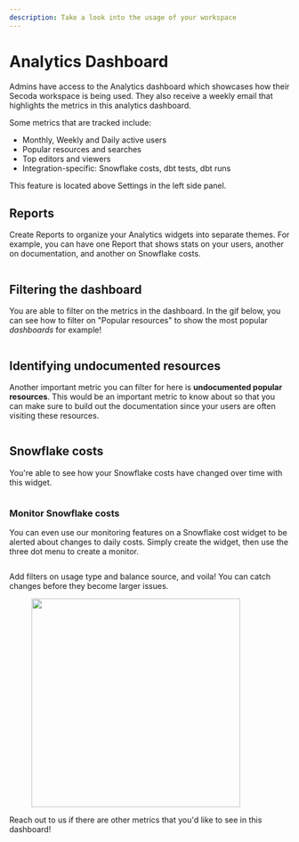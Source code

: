 ```yaml
---
description: Take a look into the usage of your workspace
---
```


# Analytics Dashboard

Admins have access to the Analytics dashboard which showcases how their Secoda workspace is being used. They also receive a weekly email that highlights the metrics in this analytics dashboard.

Some metrics that are tracked include:

* Monthly, Weekly and Daily active users
* Popular resources and searches
* Top editors and viewers
* Integration-specific: Snowflake costs, dbt tests, dbt runs

This feature is located above Settings in the left side panel.

## Reports

Create Reports to organize your Analytics widgets into separate themes. For example, you can have one Report that shows stats on your users, another on documentation, and another on Snowflake costs.

<figure><img src="https://secoda-public-media-assets.s3.amazonaws.com/dba41fac-7e33-4ff3-bb51-c9633f3fe9be.png" alt=""></figure>

## Filtering the dashboard

You are able to filter on the metrics in the dashboard. In the gif below, you can see how to filter on "Popular resources" to show the most popular _dashboards_ for example!

<figure><img src="https://secoda-public-media-assets.s3.amazonaws.com/5b42c5e9-f743-42c7-82a8-f386a22f5906.gif" alt=""></figure>

## Identifying undocumented resources

Another important metric you can filter for here is **undocumented popular resources**. This would be an important metric to know about so that you can make sure to build out the documentation since your users are often visiting these resources.

<figure><img src="https://secoda-public-media-assets.s3.amazonaws.com/bbb4ffc2-d60b-40aa-b757-f60f3af7b51f.gif" alt=""></figure>

## Snowflake costs

You're able to see how your Snowflake costs have changed over time with this widget.

<figure><img src="https://secoda-public-media-assets.s3.amazonaws.com/d2db25bc-1d4f-43b4-a276-f94fe3e60adf.gif" alt=""></figure>

### Monitor Snowflake costs

You can even use our monitoring features on a Snowflake cost widget to be alerted about changes to daily costs. Simply create the widget, then use the three dot menu to create a monitor.

<figure><img src="https://secoda-public-media-assets.s3.amazonaws.com/c36d703d-c395-44d1-9824-b806a21d31da.png" alt=""></figure>

Add filters on usage type and balance source, and voila! You can catch changes before they become larger issues.

<div align="left">

<figure><img src="https://secoda-public-media-assets.s3.amazonaws.com/470d3cfb-ccb1-429a-9072-043e0fe0e5ac.png" alt="" width="375"></figure>

</div>

Reach out to us if there are other metrics that you'd like to see in this dashboard!
